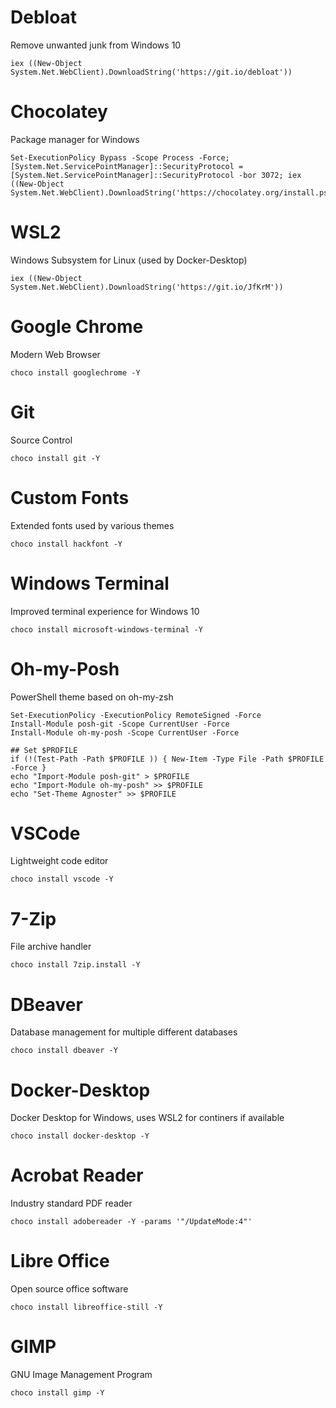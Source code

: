 # Debloat

Remove unwanted junk from Windows 10

```posh
iex ((New-Object System.Net.WebClient).DownloadString('https://git.io/debloat'))
```

# Chocolatey

Package manager for Windows

```posh
Set-ExecutionPolicy Bypass -Scope Process -Force; [System.Net.ServicePointManager]::SecurityProtocol = [System.Net.ServicePointManager]::SecurityProtocol -bor 3072; iex ((New-Object System.Net.WebClient).DownloadString('https://chocolatey.org/install.ps1'))
```

# WSL2

Windows Subsystem for Linux (used by Docker-Desktop)

```posh
iex ((New-Object System.Net.WebClient).DownloadString('https://git.io/JfKrM'))
```

# Google Chrome

Modern Web Browser

```posh
choco install googlechrome -Y
```

# Git

Source Control

```posh
choco install git -Y
```

# Custom Fonts

Extended fonts used by various themes

```posh
choco install hackfont -Y
```

# Windows Terminal

Improved terminal experience for Windows 10

```posh
choco install microsoft-windows-terminal -Y
```

# Oh-my-Posh

PowerShell theme based on oh-my-zsh

```posh
Set-ExecutionPolicy -ExecutionPolicy RemoteSigned -Force
Install-Module posh-git -Scope CurrentUser -Force
Install-Module oh-my-posh -Scope CurrentUser -Force

## Set $PROFILE
if (!(Test-Path -Path $PROFILE )) { New-Item -Type File -Path $PROFILE -Force }
echo "Import-Module posh-git" > $PROFILE
echo "Import-Module oh-my-posh" >> $PROFILE
echo "Set-Theme Agnoster" >> $PROFILE
```

# VSCode

Lightweight code editor

```posh
choco install vscode -Y
```

# 7-Zip

File archive handler

```posh
choco install 7zip.install -Y
```

# DBeaver

Database management for multiple different databases

```posh
choco install dbeaver -Y
```

# Docker-Desktop

Docker Desktop for Windows, uses WSL2 for continers if available

```posh
choco install docker-desktop -Y
```

# Acrobat Reader

Industry standard PDF reader

```posh
choco install adobereader -Y -params '"/UpdateMode:4"'
```

# Libre Office

Open source office software

```posh
choco install libreoffice-still -Y
```

# GIMP

GNU Image Management Program

```posh
choco install gimp -Y
```
